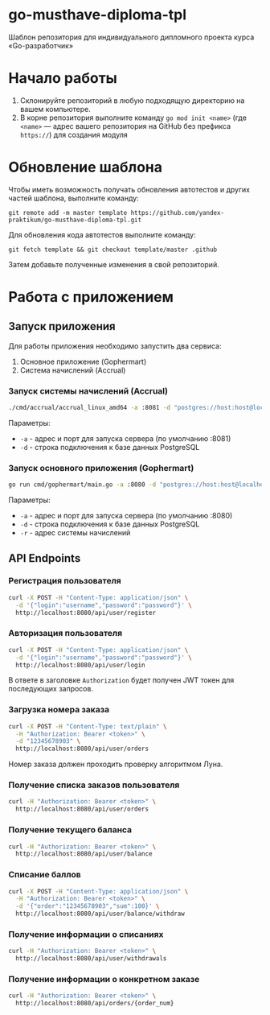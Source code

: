 # go-musthave-diploma-tpl

Шаблон репозитория для индивидуального дипломного проекта курса «Go-разработчик»

# Начало работы

1. Склонируйте репозиторий в любую подходящую директорию на вашем компьютере.
2. В корне репозитория выполните команду `go mod init <name>` (где `<name>` — адрес вашего репозитория на GitHub без
   префикса `https://`) для создания модуля

# Обновление шаблона

Чтобы иметь возможность получать обновления автотестов и других частей шаблона, выполните команду:

```
git remote add -m master template https://github.com/yandex-praktikum/go-musthave-diploma-tpl.git
```

Для обновления кода автотестов выполните команду:

```
git fetch template && git checkout template/master .github
```

Затем добавьте полученные изменения в свой репозиторий.

# Работа с приложением

## Запуск приложения

Для работы приложения необходимо запустить два сервиса:

1. Основное приложение (Gophermart)
2. Система начислений (Accrual)

### Запуск системы начислений (Accrual)

```bash
./cmd/accrual/accrual_linux_amd64 -a :8081 -d "postgres://host:host@localhost:5432/gophermart?sslmode=disable"
```

Параметры:
- `-a` - адрес и порт для запуска сервера (по умолчанию :8081)
- `-d` - строка подключения к базе данных PostgreSQL

### Запуск основного приложения (Gophermart)

```bash
go run cmd/gophermart/main.go -a :8080 -d "postgres://host:host@localhost:5432/gophermart?sslmode=disable" -r "http://localhost:8081"
```

Параметры:
- `-a` - адрес и порт для запуска сервера (по умолчанию :8080)
- `-d` - строка подключения к базе данных PostgreSQL
- `-r` - адрес системы начислений

## API Endpoints

### Регистрация пользователя
```bash
curl -X POST -H "Content-Type: application/json" \
  -d '{"login":"username","password":"password"}' \
  http://localhost:8080/api/user/register
```

### Авторизация пользователя
```bash
curl -X POST -H "Content-Type: application/json" \
  -d '{"login":"username","password":"password"}' \
  http://localhost:8080/api/user/login
```
В ответе в заголовке `Authorization` будет получен JWT токен для последующих запросов.

### Загрузка номера заказа
```bash
curl -X POST -H "Content-Type: text/plain" \
  -H "Authorization: Bearer <token>" \
  -d "12345678903" \
  http://localhost:8080/api/user/orders
```
Номер заказа должен проходить проверку алгоритмом Луна.

### Получение списка заказов пользователя
```bash
curl -H "Authorization: Bearer <token>" \
  http://localhost:8080/api/user/orders
```

### Получение текущего баланса
```bash
curl -H "Authorization: Bearer <token>" \
  http://localhost:8080/api/user/balance
```

### Списание баллов
```bash
curl -X POST -H "Content-Type: application/json" \
  -H "Authorization: Bearer <token>" \
  -d '{"order":"12345678903","sum":100}' \
  http://localhost:8080/api/user/balance/withdraw
```

### Получение информации о списаниях
```bash
curl -H "Authorization: Bearer <token>" \
  http://localhost:8080/api/user/withdrawals
```

### Получение информации о конкретном заказе
```bash
curl -H "Authorization: Bearer <token>" \
  http://localhost:8080/api/orders/{order_num}
```